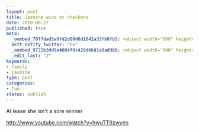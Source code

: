 ```yaml
--- 
layout: post
title: Jasmine wins at checkers
date: 2010-06-27
published: true
meta: 
  _oembed_70f7dad5a0fd2d80d6d1042a33fb8fb5: <object width="500" height="306"><param name="movie" value="http://www.youtube.com/v/hwuTT9zwyeo&fs=1"></param><param name="allowFullScreen" value="true"></param><param name="allowscriptaccess" value="always"></param><embed src="http://www.youtube.com/v/hwuTT9zwyeo&fs=1" type="application/x-shockwave-flash" width="500" height="306" allowscriptaccess="always" allowfullscreen="true"></embed></object>
  aktt_notify_twitter: "no"
  _oembed_9722b3dd9e4084f9c429d66d1a0ad308: <object width="500" height="306"><param name="movie" value="http://www.youtube.com/v/hwuTT9zwyeo&fs=1"></param><param name="allowFullScreen" value="true"></param><param name="allowscriptaccess" value="always"></param><embed src="http://www.youtube.com/v/hwuTT9zwyeo&fs=1" type="application/x-shockwave-flash" width="500" height="306" allowscriptaccess="always" allowfullscreen="true"></embed></object>
  _edit_last: "2"
keywords: 
- family
- jasmine
type: post
categories: 
- fun
status: publish
---
```

At lease she isn't a sore winner

http://www.youtube.com/watch?v=hwuTT9zwyeo﻿
